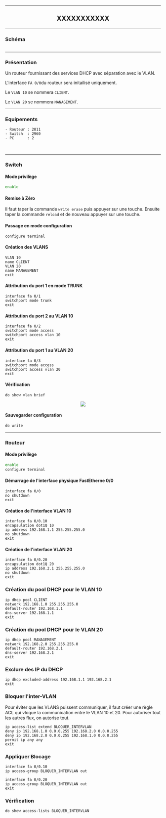 <br />

----------------------------------------------------------------------------------------------------------------------------------
## <p align='center'> XXXXXXXXXXX </p>


----------------------------------------------------------------------------------------------------------------------------------
### Schéma
<p align='center'><img src=''> </p>

----------------------------------------------------------------------------------------------------------------------------------
### Présentation
Un routeur fournissant des services DHCP avec séparation avec le VLAN.

L'interface `FA 0/0`du routeur sera initailisé uniquement.

Le `VLAN 10` se nommera `CLIENT`.

Le `VLAN 20` se nommera `MANAGEMENT`.

----------------------------------------------------------------------------------------------------------------------------------
### Equipements
```
- Routeur : 2811
- Switch  : 2960
- PC      : 2
```
<br />

----------------------------------------------------------------------------------------------------------------------------------
### Switch


#### Mode privilège
```bash
enable
```

#### Remise à Zéro
Il faut taper la commande `write erase` puis appuyer sur une touche. Ensuite taper la commande `reload` et de nouveau appuyer sur une touche.


#### Passage en mode configuration
```
configure terminal
```

#### Création des VLANS
```
VLAN 10
name CLIENT
VLAN 20
name MANAGEMENT
exit
```


#### Attribution du port 1 en mode TRUNK
```
interface fa 0/1
switchport mode trunk
exit
```

#### Attribution du port 2 au VLAN 10
```
interface fa 0/2
switchport mode access
switchport access vlan 10
exit
```


#### Attribution du port 1 au VLAN 20
```
interface fa 0/3
switchport mode access
switchport access vlan 20
exit
```

#### Vérification
```
do show vlan brief
```

<p align ='center'> <img src='https://github.com/dexter74/Cisco/assets/35907/1a7328bc-f4f1-4840-a9bb-e8a9164169ef'> </p>


#### Sauvegarder configuration
```
do write
```


----------------------------------------------------------------------------------------------------------------------------------
### Routeur
#### Mode privilège
```bash
enable
configure terminal
```

#### Démarrage de l'interface physique FastEtherne 0/0
```
interface fa 0/0
no shutdown
exit
```

#### Création de l'interface VLAN 10
```
interface fa 0/0.10
encapsulation dot1Q 10
ip address 192.168.1.1 255.255.255.0
no shutdown
exit
```

#### Création de l'interface VLAN 20
```
interface fa 0/0.20
encapsulation dot1Q 20
ip address 192.168.2.1 255.255.255.0
no shutdown
exit
```

### Création du pool DHCP pour le VLAN 10
```
ip dhcp pool CLIENT
network 192.168.1.0 255.255.255.0
default-router 192.168.1.1
dns-server 192.168.1.1
exit
```

### Création du pool DHCP pour le VLAN 20
```
ip dhcp pool MANAGEMENT
network 192.168.2.0 255.255.255.0
default-router 192.168.2.1
dns-server 192.168.2.1
exit
```

### Exclure des IP du DHCP
```
ip dhcp excluded-address 192.168.1.1 192.168.2.1
exit
```

### Bloquer l'inter-VLAN 
Pour éviter que les VLANS puissent communiquer, il faut créer une règle ACL qui vloque la communication entre le VLAN 10 et 20.
Pour autoriser tout les autres flux, on autorise tout.
```
ip access-list extend BLOQUER_INTERVLAN
deny ip 192.168.1.0 0.0.0.255 192.168.2.0 0.0.0.255
deny ip 192.168.2.0 0.0.0.255 192.168.1.0 0.0.0.255
permit ip any any
exit
```

### Appliquer Blocage
```
interface fa 0/0.10
ip access-group BLOQUER_INTERVLAN out

interface fa 0/0.20
ip access-group BLOQUER_INTERVLAN out
exit
```

### Vérification
```
do show access-lists BLOQUER_INTERVLAN
```
